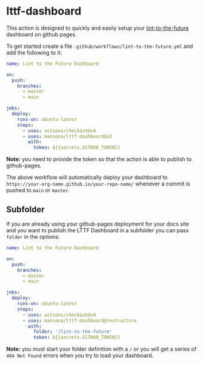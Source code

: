 # lttf-dashboard

This action is designed to quickly and easily setup your [lint-to-the-future](https://github.com/mansona/lint-to-the-future) dashboard on github pages.

To get started create a file `.github/workflows/lint-to-the-future.yml` and add the following to it: 

```yaml
name: Lint to the Future Dashboard

on:
  push:
    branches:
      - master
      - main

jobs:
  deploy:
    runs-on: ubuntu-latest
    steps:
      - uses: actions/checkout@v4
      - uses: mansona/lttf-dashboard@v2
        with:
          token: ${{secrets.GITHUB_TOKEN}}
```

**Note:** you need to provide the token so that the action is able to publish to github-pages.

The above workflow will automatically deploy your dashboard to `https://your-org-name.github.io/your-repo-name/` whenever a commit is pushed to `main` or `master`.


## Subfolder

If you are already using your github-pages deployment for your docs site and you want to publish the LTTF Dashboard in a subfolder you can pass `folder` in the options: 


```yaml
name: Lint to the Future Dashboard

on:
  push:
    branches:
      - master
      - main

jobs:
  deploy:
    runs-on: ubuntu-latest
    steps:
      - uses: actions/checkout@v4
      - uses: mansona/lttf-dashboard@restructure
        with:
          folder: '/lint-to-the-future'
          token: ${{secrets.GITHUB_TOKEN}}
```

**Note:** you must start your folder definition with a `/` or you will get a series of `404 Not Found` errors when you try to load your dashboard.
